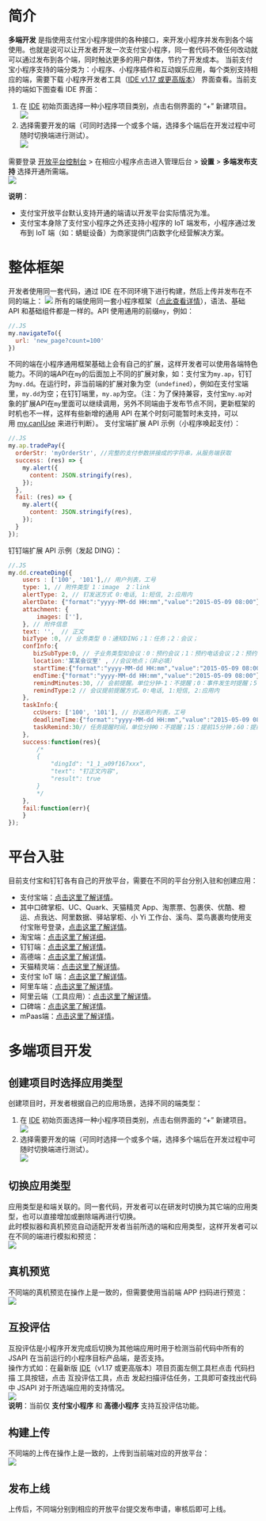 
# 简介
**多端开发** 是指使用支付宝小程序提供的各种接口，来开发小程序并发布到各个端使用。也就是说可以让开发者开发一次支付宝小程序，同一套代码不做任何改动就可以通过发布到各个端，同时触达更多的用户群体，节约了开发成本。
当前支付宝小程序支持的端分类为：小程序、小程序插件和互动娱乐应用，每个类别支持相应的端，需要下载 小程序开发者工具（[IDE v1.17 或更高版本](https://opendocs.alipay.com/mini/ide/overview)） 界面查看。当前支持的端如下图查看 IDE 界面：

1. 在 [IDE](https://opendocs.alipay.com/mini/ide/download) 初始页面选择一种小程序项目类别，点击右侧界面的 “+” 新建项目。<br />![](https://cdn.nlark.com/yuque/0/2022/png/179989/1645497119350-c7dec339-d452-48b0-94d3-ee9e331ab08f.png)  <br />
1. 选择需要开发的端（可同时选择一个或多个端，选择多个端后在开发过程中可随时切换端进行测试）。<br />![](https://cdn.nlark.com/yuque/0/2022/png/179989/1646475015820-8482464e-9708-4baf-bd38-b9b2dcb3c47b.png)  <br />

需要登录 [开放平台控制台](https://open.alipay.com/platform/developerIndex.htm) > 在相应小程序点击进入管理后台 > **设置** > **多端发布支持** 选择开通所需端。<br />![](https://cdn.nlark.com/yuque/0/2022/png/179989/1646474554504-2ce1cf30-d459-4dfb-a21e-3e0c8abb730b.png)

**说明**：
- 支付宝开放平台默认支持开通的端请以开发平台实际情况为准。
- 支付宝本身除了支付宝小程序之外还支持小程序的 IoT 端发布，小程序通过发布到 IoT 端（如：蜻蜓设备）为商家提供门店数字化经营解决方案。<br />

# 整体框架
开发者使用同一套代码，通过 IDE 在不同环境下进行构建，然后上传并发布在不同的端上：
![](http://mdn.alipayobjects.com/afts/img/A*eL1FR5NXYe8AAAAAAAAAAAAAAa8wAA/original?bz=openpt_doc&t=qjfFLrwHFOehnhbTbB6wAgAAAABkMK8AAAAA#align=left&display=inline&height=588&margin=%5Bobject%20Object%5D&originHeight=588&originWidth=500&status=done&style=none&width=500)
所有的端使用同一套小程序框架（[点此查看详情](https://opendocs.alipay.com/mini/framework/overview)），语法、基础 API 和基础组件都是一样的。API 使用通用的前缀`my`，例如：

```javascript
//.JS
my.navigateTo({
  url: 'new_page?count=100'
})
```
不同的端在小程序通用框架基础上会有自己的扩展，这样开发者可以使用各端特色能力。不同的端API在`my`的后面加上不同的扩展对象，如：支付宝为`my.ap`，钉钉为`my.dd`。在运行时，非当前端的扩展对象为空（`undefined`），例如在支付宝端里，`my.dd`为空；在钉钉端里，`my.ap`为空。（注：为了保持兼容，支付宝`my.ap`对象的扩展API在`my`里面可以继续调用，另外不同端由于发布节点不同，更新框架的时机也不一样，这样有些新增的通用 API 在某个时刻可能暂时未支持，可以用 [my.canIUse](https://opendocs.alipay.com/mini/api/can-i-use) 来进行判断）。
支付宝端扩展 API 示例（小程序唤起支付）：

```javascript
//.JS
my.ap.tradePay({
  orderStr: 'myOrderStr', //完整的支付参数拼接成的字符串，从服务端获取
  success: (res) => {
    my.alert({
      content: JSON.stringify(res),
    });
  },
  fail: (res) => {
    my.alert({
      content: JSON.stringify(res),
    });
  }
});
```
钉钉端扩展 API 示例（发起 DING）：

```javascript
//.JS
my.dd.createDing({
    users : ['100', '101'],// 用户列表，工号
    type: 1, // 附件类型 1：image  2：link
    alertType: 2, // 钉发送方式 0:电话, 1:短信, 2:应用内
    alertDate: {"format":"yyyy-MM-dd HH:mm","value":"2015-05-09 08:00"},
    attachment: {
        images: [''],
    }, // 附件信息
    text: '',  // 正文
    bizType :0, // 业务类型 0：通知DING；1：任务；2：会议；
    confInfo:{
       bizSubType:0, // 子业务类型如会议：0：预约会议；1：预约电话会议；2：预约视频会议；（注：目前只有会议才有子业务类型）
       location:'某某会议室' , //会议地点；（非必填）
       startTime:{"format":"yyyy-MM-dd HH:mm","value":"2015-05-09 08:00"},// 会议开始时间
       endTime:{"format":"yyyy-MM-dd HH:mm","value":"2015-05-09 08:00"}, // 会议结束时间
       remindMinutes:30, // 会前提醒。单位分钟-1：不提醒；0：事件发生时提醒；5：提前5分钟；15：提前15分钟；30：提前30分钟；60：提前1个小时；1440：提前一天；
       remindType:2 // 会议提前提醒方式。0:电话, 1:短信, 2:应用内
    },
    taskInfo:{
       ccUsers: ['100', '101'], // 抄送用户列表，工号
       deadlineTime:{"format":"yyyy-MM-dd HH:mm","value":"2015-05-09 08:00"} , // 任务截止时间
       taskRemind:30// 任务提醒时间，单位分钟0：不提醒；15：提前15分钟；60：提前1个小时；180：提前3个小时；1440：提前一天；
    },
    success:function(res){
        /*
        {
            "dingId": "1_1_a09f167xxx",
            "text": "钉正文内容",
            "result": true
        }
        */   
    },
    fail:function(err){
    }
});
```

# 平台入驻
目前支付宝和钉钉各有自己的开放平台，需要在不同的平台分别入驻和创建应用：

- 支付宝端：[点击这里了解详情](https://opendocs.alipay.com/mini/introduce)。
- 其中口碑掌柜、UC、Quark、天猫精灵 App、淘票票、包裹侠、优酷、橙运、点我达、阿里数据、驿站掌柜、小 Yi 工作台、溪鸟、菜鸟裹裹均使用支付宝账号登录，[点击这里了解详情](https://opendocs.alipay.com/mini/introduce)。
- 淘宝端：[点击这里了解详细](https://miniapp.open.taobao.com/docV3.htm?docId=119114&docType=1&tag=dev)。
- 钉钉端：[点击这里了解详情](https://open-doc.dingtalk.com/microapp/personnal/fdzxvg)。
- 高德端：[点击这里了解详情](https://lbs.amap.com/)。
- 天猫精灵端：[点击这里了解详情](https://www.yuque.com/qw5nze/dgq1rx/fft03z)。
- 支付宝 IoT 端：[点击这里了解详情](https://opendocs.alipay.com/iot/multi-platform/vcs0fv)。
- 阿里车端：[点击这里了解详情](https://miniapp.alios.cn/#/document/info?path=%E6%96%B0%E6%89%8B%E6%8C%87%E5%8D%97/%E5%BC%80%E5%8F%91%E5%87%86%E5%A4%87/%E5%BC%80%E5%8F%91%E8%80%85%E5%85%A5%E9%A9%BB)。
- 阿里云端（工具应用）：[点击这里了解详情](https://help.aliyun.com/document_detail/163282.html?spm=a2c4g.11186623.6.566.2620a7232Y9xTW)。
- 口碑端：[点击这里了解详情](https://opendocs.alipay.com/mini/ide/koubei)。
- mPaas端：[点击这里了解详情](https://help.aliyun.com/document_detail/172408.html?spm=a2c4g.11186623.2.19.309e2e0bdPYChX)。

# 多端项目开发

## 创建项目时选择应用类型
创建项目时，开发者根据自己的应用场景，选择不同的端类型：

1. 在 [IDE](https://opendocs.alipay.com/mini/ide/download) 初始页面选择一种小程序项目类别，点击右侧界面的 “+” 新建项目。<br />![](https://cdn.nlark.com/yuque/0/2022/png/179989/1645497119350-c7dec339-d452-48b0-94d3-ee9e331ab08f.png)  <br />
1. 选择需要开发的端（可同时选择一个或多个端，选择多个端后在开发过程中可随时切换端进行测试）。<br />![](https://cdn.nlark.com/yuque/0/2022/png/179989/1646475015820-8482464e-9708-4baf-bd38-b9b2dcb3c47b.png)  <br />

## 切换应用类型
应用类型是和端关联的。同一套代码，开发者可以在研发时切换为其它端的应用类型，也可以直接增加或删除端再进行切换。<br />此时模拟器和真机预览自动适配开发者当前所选的端和应用类型，这样开发者可以在不同的端进行模拟和预览：<br />![](http://mdn.alipayobjects.com/afts/img/A*CYfdQrS9rjEAAAAAAAAAAAAAAa8wAA/original?bz=openpt_doc&t=NJqxhzZH-Em8i8Lq5f4i7QAAAABkMK8AAAAA#align=left&display=inline&height=642&margin=%5Bobject%20Object%5D&originHeight=642&originWidth=1806&status=done&style=none&width=1806)

## 真机预览
不同端的真机预览在操作上是一致的，但需要使用当前端 APP 扫码进行预览：<br />![](https://cdn.nlark.com/lark/0/2018/png/71/1534131204065-3e701aa0-68ed-427d-a4af-a0f33aeecf5a.png#align=left&display=inline&height=522&margin=%5Bobject%20Object%5D&originHeight=1727&originWidth=2467&status=done&style=none&width=746)

## 互投评估
互投评估是小程序开发完成后切换为其他端应用时用于检测当前代码中所有的 JSAPI 在当前运行的小程序目标产品端，是否支持。<br />操作方式如：在最新版 [IDE](https://opendocs.alipay.com/mini/ide/download)（v1.17 或更高版本）项目页面左侧工具栏点击 代码扫描 工具按钮，点击 互投评估工具，点击 发起扫描评估任务，工具即可查找出代码中 JSAPI 对于所选端应用的支持情况。<br />![](http://mdn.alipayobjects.com/afts/img/A*GLDaRqYlXfAAAAAAAAAAAAAAAa8wAA/original?bz=openpt_doc&t=OUcAVbJgH1XQ7mv1fgPPFwAAAABkMK8AAAAA#align=left&display=inline&height=704&margin=%5Bobject%20Object%5D&originHeight=704&originWidth=1059&status=done&style=none&width=1059)<br />**说明**：当前仅 **支付宝小程序** 和 **高德小程序** 支持互投评估功能。

## 构建上传
不同端的上传在操作上是一致的，上传到当前端对应的开放平台：<br />![](https://cdn.nlark.com/lark/0/2018/png/71/1534131244642-c681d19a-0f21-4e74-ba8b-4e8ce4270647.png#align=left&display=inline&height=526&margin=%5Bobject%20Object%5D&originHeight=1744&originWidth=2473&status=done&style=none&width=746)

## 发布上线
上传后，不同端分别到相应的开放平台提交发布申请，审核后即可上线。
